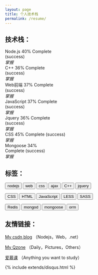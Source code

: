 ```yaml
---
layout: page
title: 个人技术栈
permalink: /resume/
---
```


<div class="read">
<h2>技术栈：</h2>
<div class='row'>
    <div class='col-xs-8'>
        <div class='progress'>
            <div class='progress-bar progress-bar-success' role='progressbar' aria-valuenow='80' aria-valuemin='0' aria-valuemax='100' style='width: 40%'>
                <span>Node.js</span>
                <span class='sr-only'>40% Complete (success)</span>
            </div>
        </div>
    </div>
    <div class='col-sm-2'>
        <em>掌握</em>
    </div>
</div>


<div class='row'>
    <div class='col-xs-8'>
        <div class='progress'>
            <div class='progress-bar progress-bar-success' role='progressbar' aria-valuenow='80' aria-valuemin='0' aria-valuemax='100' style='width: 36%'>
                <span>C++</span>
                <span class='sr-only'>36% Complete (success)</span>
            </div>
        </div>
    </div>
    <div class='col-sm-2'>
        <em>掌握</em>
    </div>
</div>


<div class='row'>
    <div class='col-xs-8'>
        <div class='progress'>
            <div class='progress-bar progress-bar-success' role='progressbar' aria-valuenow='80' aria-valuemin='0' aria-valuemax='100' style='width: 37%'>
                <span>Web前端</span>
                <span class='sr-only'>37% Complete (success)</span>
            </div>
        </div>
    </div>
    <div class='col-sm-2'>
        <em>掌握</em>
    </div>
</div>


<div class='row'>
    <div class='col-xs-8'>
        <div class='progress'>
            <div class='progress-bar progress-bar-success' role='progressbar' aria-valuenow='80' aria-valuemin='0' aria-valuemax='100' style='width: 37%'>
                <span>JavaScript</span>
                <span class='sr-only'>37% Complete (success)</span>
            </div>
        </div>
    </div>
    <div class='col-sm-2'>
        <em>掌握</em>
    </div>
</div>

<div class='row'>
    <div class='col-xs-8'>
        <div class='progress'>
            <div class='progress-bar progress-bar-success' role='progressbar' aria-valuenow='80' aria-valuemin='0' aria-valuemax='100' style='width: 36%'>
                <span>Jquery</span>
                <span class='sr-only'>36% Complete (success)</span>
            </div>
        </div>
    </div>
    <div class='col-sm-2'>
        <em>掌握</em>
    </div>
</div>

<div class='row'>
    <div class='col-xs-8'>
        <div class='progress'>
            <div class='progress-bar progress-bar-success' role='progressbar' aria-valuenow='80' aria-valuemin='0' aria-valuemax='100' style='width: 45%'>
                <span>CSS</span>
                <span class='sr-only'>45% Complete (success)</span>
            </div>
        </div>
    </div>
    <div class='col-sm-2'>
        <em>掌握</em>
    </div>
</div>

<div class='row'>
    <div class='col-xs-8'>
        <div class='progress'>
            <div class='progress-bar progress-bar-success' role='progressbar' aria-valuenow='80' aria-valuemin='0' aria-valuemax='100' style='width: 34%'>
                <span>Mongoose</span>
                <span class='sr-only'>34% Complete (success)</span>
            </div>
        </div>
    </div>
    <div class='col-sm-2'>
        <em>掌握</em>
    </div>
</div>

<h2>标签：</h2>

<p>
    <button class='btn btn-default btn-sm'>nodejs</button>
    <button class='btn btn-default btn-sm'>web</button>
    <button class='btn btn-default btn-xs'>css</button>
    <button class='btn btn-default btn-sm'>ajax</button>
    <button class='btn btn-default btn-xs'>C++</button>
    <button class='btn btn-default btn-xs'>jquery</button>
</p>

<p>
    <button class='btn btn-default btn-sm'>CSS</button>
    <button class='btn btn-default btn-sm'>HTML</button>
    <button class='btn btn-default btn-xs'>JavaScript</button>
    <button class='btn btn-default btn-sm'>LESS</button>
    <button class='btn btn-default btn-sm'>SASS</button>
</p>

<p>
    <button class='btn btn-default btn-sm'>Redis</button>
    <button class='btn btn-default btn-sm'>mongod</button>
    <button class='btn btn-default btn-xs'>mongoose</button>
    <button class='btn btn-default btn-xs'>orm</button>
</p>

<h2>友情链接：</h2>
<p>
	<a href="http://blog.csdn.net/shinepan">My csdn blog</a> <span>（Nodejs，Web，.net）</span>
</p>
<p>
	<a href="http://user.qzone.qq.com/574273250">My Qzone</a> <span>（Daily，Pictures，Others）</span>
</p>
<p>
    <a href="http://www.imooc.com">爱慕课</a> <span>（Anything you want to study）</span>
</p>
{% include extends/disqus.html %}
</div>
